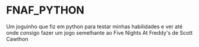 # FNAF_PYTHON
Um joguinho que fiz em python para testar minhas habilidades e ver até onde consigo fazer um jogo semelhante ao Five Nights At Freddy's de Scott Cawthon
